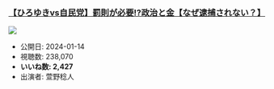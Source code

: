 ### [【ひろゆきvs自民党】罰則が必要!?政治と金【なぜ逮捕されない？】](https://www.youtube.com/watch?v=Mi_sfW6lH4E)
[![](https://img.youtube.com/vi/Mi_sfW6lH4E/sddefault.jpg)](https://www.youtube.com/watch?v=Mi_sfW6lH4E)
-   公開日: 2024-01-14
-   視聴数: 238,070
-   **いいね数: 2,427**
-   出演者: 萱野稔人
